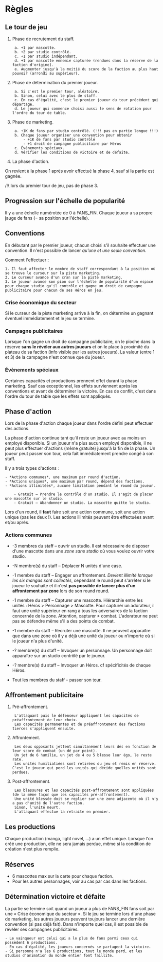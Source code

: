 # Règles

## Le tour de jeu

1. Phase de recrutement du staff.

        a. +1 par mascotte.
        b. +2 par studio contrôlé.
        c. +1 par studio indépendant.
        d. +1 par mascotte ennemie capturée (rendues dans la réserve de la faction d'origine).
        e. Augmenter jusqu'à la moitié du score de la faction au plus haut pouvoir (arrondi au supérieur).

2. Phase de détermination du premier joueur.

        a. Si c'est le premier tour, aléatoire.
        b. Sinon, celui avec le plus de staff.
        c. En cas d'égalité, c'est le premier joueur du tour précédent qui départage.
        d. Le joueur qui commence choisi aussi le sens de rotation pour l'ordre du tour de table.

3. Phase de marketing.

        a. +1K de fans par studio contrôlé. (!!! pas en partie longue !!!)
        b. Chaque joueur organiser une convention pour obtenir
            - +1K de fans par studio contrôlé
            - +1 droit de campagne publicitaire par Héros
        c. Évènements spéciaux.
        d. Vérifier les conditions de victoire et de défaite.

4. La phase d'action.


On revient à la phase 1 après avoir effectué la phase 4,
sauf si la partie est gagnée.

/!\\ lors du premier tour de jeu, pas de phase 3.


## Progression sur l'échelle de popularité

Il y a une échelle numérotée de 0 à FANS_FIN.
Chaque joueur a sa propre jauge de fans (= sa position sur l'échelle).


## Conventions

En débutant par le premier joueur, chacun choisi s'il souhaite effectuer une convention.
Il n'est possible de lancer *qu'une et une seule convention*.

Comment l'effectuer :

    1. Il faut affecter le nombre de staff correspondant à la position où se trouve le curseur sur la piste marketing.
    2. Le curseur avance d'un cran sur la piste marketing.
    3. Le joueur avance son pion sur l'échelle de popularité d'un espace pour chaque studio qu'il contrôle et gagne un droit de campagne publicitaire pour chacun de ses Héros en jeu.

### Crise économique du secteur

Si le curseur de la piste marketing arrive à la fin, on détermine un gagnant éventuel immédiatement et le jeu se termine.

### Campagne publicitaires

Lorsque l'on gagne un droit de campagne publicitaire, on le pioche dans la réserve **sans le révéler aux autres joueurs** et on le place à proximité du plateau de sa faction (info visible par les autres joueurs).
La valeur (entre 1 et 3) de la campagne n'est connue que du joueur.

### Évènements spéciaux

Certaines capacités et productions prennent effet durant la phase marketing.
Sauf cas exceptionnel, les effets surviennent après les conventions et avant de déterminer la victoire.
En cas de conflit, c'est dans l'ordre du tour de table que les effets sont appliqués.


## Phase d'action

Lors de la phase d'action chaque joueur dans l'ordre défini peut effectuer des actions.

La phase d'action continue tant qu'il reste un joueur avec au moins un employé disponible.
Si un joueur n'a plus aucun employé disponible, il ne peut plus effectuer d'actions (même gratuite) jusqu'à la fin de la phase.
Un joueur peut passer son tour, cela fait immédiatement prendre congé à son staff.

Il y a trois types d'actions :

    - *Actions communes*, une maximum par round d'action.
    - *Actions uniques*, une maximum par round, dépend des factions.
    - *Actions illimitées*, aucune limitation pendant le round du joueur.

        - Gratuit — Prendre le contrôle d'un studio. Il s'agit de placer une mascotte sur le studio.
        - Gratuit – Abandonner un studio. La mascotte quitte le studio.

Lors d'un round, il **faut** faire soit une action commune, soit une action unique (pas les deux !).
Les actions illimités peuvent être effectuées avant et/ou après.

### Actions communes

- -3 membres du staff – ouvrir un studio.
    Il est nécessaire de disposer d'une mascotte dans une *zone sans stadio* où vous voulez ouvrir votre studio.

- -N membre(s) du staff – Déplacer N unités d'une case.

- -1 membre du staff – Engager un affrontement.
    *Devient illimité lorsque les six mangas sont collectés*, cependant le round peut s'arrêter si le joueur le souhaite et il n'est **pas possible de lancer plus d'un affrontement par zone** lors de son round round.

- -1 membre du staff – Capturer une mascotte.
    Hiérarchie entre les unités : Héros > Personnage > Mascotte.
    Pour capturer un adorateur, il faut une unité supérieur en rang à tous les adversaires de la faction concernée de la zone.
    Attention, capturer ≠ combat. L'adorateur ne peut pas se défendre même s'il a des points de combat.

- -1 membre du staff – Recruter une mascotte.
    Il ne peuvent apparaître que dans une zone où il y a déjà une unité du joueur ou
    n'importe où si le joueur n'a plus d'unité.

- -? membre(s) du staff – Invoquer un personnage.
    Un personnage doit apparaître sur un studio contrôlé par le joueur.

- -? membre(s) du staff – Invoquer un Héros.
    cf spécificités de chaque Héros.

- Tout les membres du staff – passer son tour.


## Affrontement publicitaire

1. Pré-affrontement.

        L'attaquant puis le défenseur appliquent les capacités de préaffrontement de leur choix.
        Les capacités permanentes et de préaffrontement des factions tierces s'appliquent ensuite.

2. Affrontement.

        Les deux opposants jettent simultanément leurs dés en fonction de leur score de combat (un dé par point).
        Un jet de 6 humilie, un jet de 4 ou 5 blesse leur égo, le reste rate.
        Les unités humiliatiées sont retirées du jeu et remis en réserve. C'est le joueur qui perd les unités qui décide quelles unités sont perdues.

3. Post-affrontement.

        Les blessures et les capacités post-affrontement sont appliquées (de la même façon que les capacités pré-affrontement).
        Une unité blessée doit se replier sur une zone adjacente où il n'y a pas d'unité de l'autre faction.
        Sinon, l'unité meurt.
        L'attaquant effectue la retraite en premier.


## Les productions

Chaque production (manga, light novel, …) a un effet unique.
Lorsque l'on créé une production, elle ne sera jamais perdue, même si la condition de création n'est plus remplie.


## Réserves

- 6 mascottes max sur la carte pour chaque faction.
- Pour les autres personnages, voir au cas par cas dans les factions.


## Détermination victoire et défaite

La partie se termine soit quand un joueur a plus de FANS_FIN fans soit par une « Crise économique du secteur ».
Si le jeu se termine lors d'une phase de marketing, les autres joueurs peuvent toujours lancer une dernière convention (si pas déjà fait).
Dans n'importe quel cas, il est possible de révéler ses campagnes publicitaires.

    - Le vainqueur est celui qui a le plus de fans parmi ceux qui possèdent 6 productions.
    - En cas d'égalité, les joueurs concernés se partagent la victoire.
    - Si personne n'a les 6 productions, tout le monde perd, et les studios d'animation du monde entier font faillite.

